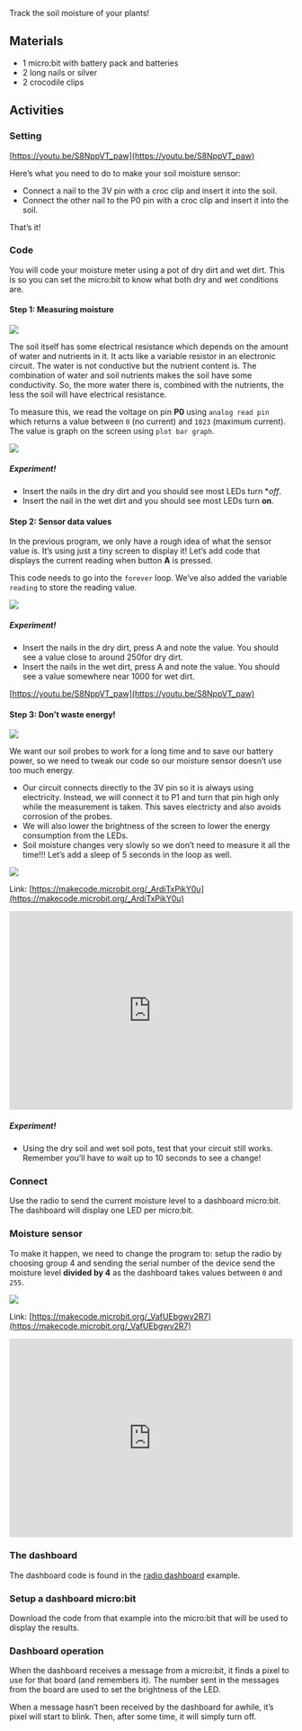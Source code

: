 Track the soil moisture of your plants!

## Materials

- 1 micro:bit with battery pack and batteries
- 2 long nails or silver
- 2 crocodile clips

## Activities

### Setting

[https://youtu.be/S8NppVT_paw](https://youtu.be/S8NppVT_paw)

Here’s what you need to do to make your soil moisture sensor:

- Connect a nail to the 3V pin with a croc clip and insert it into the soil.
- Connect the other nail to the P0 pin with a croc clip and insert it into the soil.

That’s it!

### Code

You will code your moisture meter using a pot of dry dirt and wet dirt. This is so you can set the micro:bit to know what both dry and wet conditions are.

#### Step 1: Measuring moisture

![](https://i.imgur.com/W61dtOb.png)

The soil itself has some electrical resistance which depends on the amount of water and nutrients in it. It acts like a variable resistor in an electronic circuit. The water is not conductive but the nutrient content is. The combination of water and soil nutrients makes the soil have some conductivity. So, the more water there is, combined with the nutrients, the less the soil will have electrical resistance.

To measure this, we read the voltage on pin **P0** using `analog read pin` which returns a value between `0` (no current) and `1023` (maximum current). The value is graph on the screen using `plot bar graph`.

![](https://i.imgur.com/mEVGyeV.png)

##### Experiment!

- Insert the nails in the dry dirt and you should see most LEDs turn **off*.
- Insert the nail in the wet dirt and you should see most LEDs turn **on**.

#### Step 2: Sensor data values

In the previous program, we only have a rough idea of what the sensor value is. It’s using just a tiny screen to display it! Let’s add code that displays the current reading when button **A** is pressed.

This code needs to go into the `forever` loop. We’ve also added the variable `reading` to store the reading value.

![](https://i.imgur.com/IWhsODQ.png)

##### Experiment!

- Insert the nails in the dry dirt, press A and note the value. You should see a value close to around 250for dry dirt.
- Insert the nails in the wet dirt, press A and note the value. You should see a value somewhere near 1000 for wet dirt.

[https://youtu.be/S8NppVT_paw](https://youtu.be/S8NppVT_paw)

#### Step 3: Don’t waste energy!

![](https://i.imgur.com/0d3Cpe3.png)

We want our soil probes to work for a long time and to save our battery power, so we need to tweak our code so our moisture sensor doesn’t use too much energy.

- Our circuit connects directly to the 3V pin so it is always using electricity. Instead, we will connect it to P1 and turn that pin high only while the measurement is taken. This saves electricty and also avoids corrosion of the probes.
- We will also lower the brightness of the screen to lower the energy consumption from the LEDs.
- Soil moisture changes very slowly so we don’t need to measure it all the time!!! Let’s add a sleep of 5 seconds in the loop as well.

![](https://i.imgur.com/5c2OKFT.png)

Link: [https://makecode.microbit.org/_ArdiTxPikY0u](https://makecode.microbit.org/_ArdiTxPikY0u)

<div style="position:relative;height:0;padding-bottom:70%;overflow:hidden;"><iframe style="position:absolute;top:0;left:0;width:100%;height:100%;" src="https://makecode.microbit.org/#pub:_RtaLuqioW3t5" frameborder="0" sandbox="allow-popups allow-forms allow-scripts allow-same-origin"></iframe></div>

##### Experiment!

- Using the dry soil and wet soil pots, test that your circuit still works. Remember you’ll have to wait up to 10 seconds to see a change!

### Connect

Use the radio to send the current moisture level to a dashboard micro:bit. The dashboard will display one LED per micro:bit.

### Moisture sensor  
To make it happen, we need to change the program to: setup the radio by choosing group 4 and sending the serial number of the device send the moisture level **divided by 4** as the dashboard takes values between `0` and `255`.

![](https://i.imgur.com/TgVcieU.png)

Link: [https://makecode.microbit.org/_VafUEbgwv2R7](https://makecode.microbit.org/_VafUEbgwv2R7)

<div style="position:relative;height:0;padding-bottom:70%;overflow:hidden;"><iframe style="position:absolute;top:0;left:0;width:100%;height:100%;" src="https://makecode.microbit.org/#pub:_VafUEbgwv2R7" frameborder="0" sandbox="allow-popups allow-forms allow-scripts allow-same-origin"></iframe></div>

### The dashboard
The dashboard code is found in the [radio dashboard](https://makecode.microbit.org/examples/radio-dashboard) example.

### Setup a dashboard micro:bit
Download the code from that example into the micro:bit that will be used to display the results.

### Dashboard operation
When the dashboard receives a message from a micro:bit, it finds a pixel to use for that board (and remembers it). The number sent in the messages from the board are used to set the brightness of the LED.

When a message hasn’t been received by the dashboard for awhile, it’s pixel will start to blink. Then, after some time, it will simply turn off.

